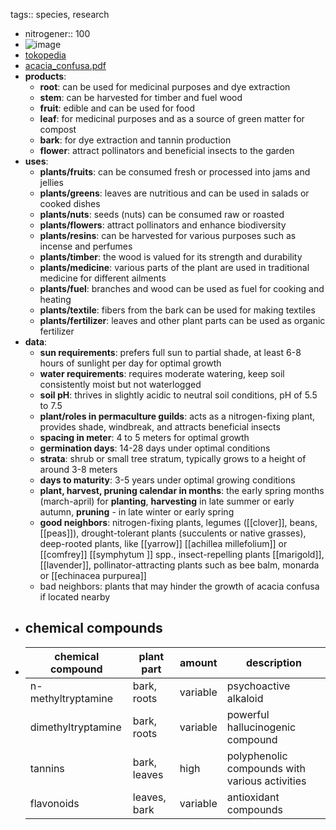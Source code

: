 tags:: species, research

- nitrogener:: 100
- ![image](https://peach-geographical-bat-397.mypinata.cloud/ipfs/QmV3tKTy3v9ec57WpFRgiyWrSF9isnYjmY79EixcaxZvRy)
- [tokopedia](https://www.tokopedia.com/sahacing1-1/top-sale-biji-benih-bunga-pohon-acacia-confusa-silahkan-langsung?extParam=ivf%3Dfalse%26src%3Dsearch)
- [acacia_confusa.pdf](https://peach-geographical-bat-397.mypinata.cloud/ipfs/QmcvX9U2XEQoJBq2qx8j5tV94i2fjmbabpC85dTdk2Kyce)
- **products**:
	- **root**: can be used for medicinal purposes and dye extraction
	- **stem**: can be harvested for timber and fuel wood
	- **fruit**: edible and can be used for food
	- **leaf**: for medicinal purposes and as a source of green matter for compost
	- **bark**: for dye extraction and tannin production
	- **flower**: attract pollinators and beneficial insects to the garden
- **uses**:
	- **plants/fruits**: can be consumed fresh or processed into jams and jellies
	- **plants/greens**: leaves are nutritious and can be used in salads or cooked dishes
	- **plants/nuts**: seeds (nuts) can be consumed raw or roasted
	- **plants/flowers**: attract pollinators and enhance biodiversity
	- **plants/resins**: can be harvested for various purposes such as incense and perfumes
	- **plants/timber**: the wood is valued for its strength and durability
	- **plants/medicine**: various parts of the plant are used in traditional medicine for different ailments
	- **plants/fuel**: branches and wood can be used as fuel for cooking and heating
	- **plants/textile**: fibers from the bark can be used for making textiles
	- **plants/fertilizer**: leaves and other plant parts can be used as organic fertilizer
- **data**:
	- **sun requirements**: prefers full sun to partial shade, at least 6-8 hours of sunlight per day for optimal growth
	- **water requirements**: requires moderate watering, keep soil consistently moist but not waterlogged
	- **soil pH**: thrives in slightly acidic to neutral soil conditions, pH of 5.5 to 7.5
	- **plant/roles in permaculture guilds**: acts as a nitrogen-fixing plant, provides shade, windbreak, and attracts beneficial insects
	- **spacing in meter**: 4 to 5 meters for optimal growth
	- **germination days**: 14-28 days under optimal conditions
	- **strata**: shrub or small tree stratum, typically grows to a height of around 3-8 meters
	- **days to maturity**: 3-5 years under optimal growing conditions
	- **plant, harvest, pruning calendar in months**: the early spring months (march-april) for **planting**, **harvesting** in late summer or early autumn, **pruning** - in late winter or early spring
	- **good neighbors**: nitrogen-fixing plants, legumes ([[clover]], beans, [[peas]]), drought-tolerant plants (succulents or native grasses), deep-rooted plants, like [[yarrow]] [[achillea millefolium]] or [[comfrey]] [[symphytum ]] spp., insect-repelling plants [[marigold]], [[lavender]], pollinator-attracting plants such as bee balm, monarda or [[echinacea purpurea]]
	- bad neighbors: plants that may hinder the growth of acacia confusa if located nearby
- ## chemical compounds
- | chemical compound | plant part | amount | description |
  |-------------------|------------|--------|-------------|
  | n-methyltryptamine | bark, roots | variable | psychoactive alkaloid |
  | dimethyltryptamine | bark, roots | variable | powerful hallucinogenic compound |
  | tannins | bark, leaves | high | polyphenolic compounds with various activities |
  | flavonoids | leaves, bark | variable | antioxidant compounds |